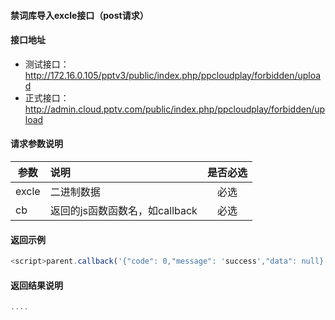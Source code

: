 #### 禁词库导入excle接口（post请求）

#### 接口地址
  * 测试接口：http://172.16.0.105/pptv3/public/index.php/ppcloudplay/forbidden/upload
  * 正式接口：http://admin.cloud.pptv.com/public/index.php/ppcloudplay/forbidden/upload

#### 请求参数说明
|  参数         |说明          |是否必选|
| ------------- |:-------------|:-----:|
| excle      | 二进制数据           |必选    |
| cb      | 返回的js函数函数名，如callback           |必选    |

#### 返回示例
```javascript
<script>parent.callback('{"code": 0,"message": 'success',"data": null}')</script>
```

#### 返回结果说明
```javascript
....
```